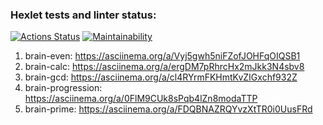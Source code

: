 ### Hexlet tests and linter status:
[![Actions Status](https://github.com/JF-IndependentDev/fullstack-javascript-project-98/actions/workflows/hexlet-check.yml/badge.svg)](https://github.com/JF-IndependentDev/fullstack-javascript-project-98/actions)
[![Maintainability](https://api.codeclimate.com/v1/badges/801bd28c3c906ae0a43e/maintainability)](https://codeclimate.com/github/JF-IndependentDev/fullstack-javascript-project-98/maintainability)

1. brain-even: https://asciinema.org/a/Vyj5gwh5niFZofJOHFqOIQSB1
2. brain-calc: https://asciinema.org/a/ergDM7pRhrcHx2mJkk3N4sbv8
3. brain-gcd:  https://asciinema.org/a/cl4RYrmFKHmtKvZIGxchf932Z
4. brain-progression: https://asciinema.org/a/0FlM9CUk8sPqb4lZn8modaTTP
5. brain-prime: https://asciinema.org/a/FDQBNAZRQYvzXtTR0i0UusFRd